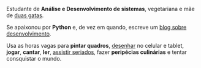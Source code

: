 Estudante de __Análise e Desenvolvimento de sistemas__, vegetariana e mãe de [duas gatas](http://instagram.com/recarreira).

Se apaixonou por __Python__ e, de vez em quando, escreve um [blog sobre desenvolvimento](http://dev.renatacarreira.com).

Usa as horas vagas para __pintar quadros__, [desenhar]( http://offtopic.renatacarreira.com/rabiscos) no celular e tablet, __jogar__, __cantar__, __ler__, [assistir seriados](http://orangotag.com/user/recarreira), fazer __peripécias culinárias__ e tentar consquistar o mundo.